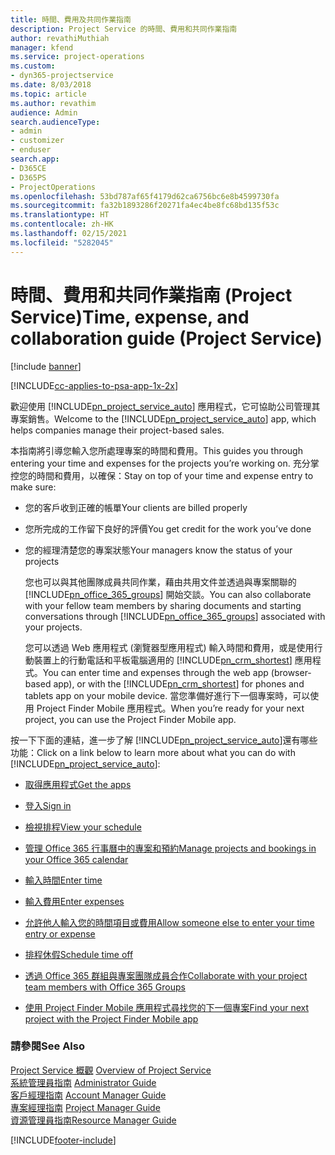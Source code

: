 ```yaml
---
title: 時間、費用及共同作業指南
description: Project Service 的時間、費用和共同作業指南
author: revathiMuthiah
manager: kfend
ms.service: project-operations
ms.custom:
- dyn365-projectservice
ms.date: 8/03/2018
ms.topic: article
ms.author: revathim
audience: Admin
search.audienceType:
- admin
- customizer
- enduser
search.app:
- D365CE
- D365PS
- ProjectOperations
ms.openlocfilehash: 53bd787af65f4179d62ca6756bc6e8b4599730fa
ms.sourcegitcommit: fa32b1893286f20271fa4ec4be8fc68bd135f53c
ms.translationtype: HT
ms.contentlocale: zh-HK
ms.lasthandoff: 02/15/2021
ms.locfileid: "5282045"
---
```

# <a name="time-expense-and-collaboration-guide-project-service"></a><span data-ttu-id="3b4db-103">時間、費用和共同作業指南 (Project Service)</span><span class="sxs-lookup"><span data-stu-id="3b4db-103">Time, expense, and collaboration guide (Project Service)</span></span>

[!include [banner](../includes/psa-now-project-operations.md)]

[!INCLUDE[cc-applies-to-psa-app-1x-2x](../includes/cc-applies-to-psa-app-1x-2x.md)]

<span data-ttu-id="3b4db-104">歡迎使用 [!INCLUDE[pn_project_service_auto](../includes/pn-project-service-auto.md)] 應用程式，它可協助公司管理其專案銷售。</span><span class="sxs-lookup"><span data-stu-id="3b4db-104">Welcome to the [!INCLUDE[pn_project_service_auto](../includes/pn-project-service-auto.md)] app, which helps companies manage their project-based sales.</span></span> 
  
 <span data-ttu-id="3b4db-105">本指南將引導您輸入您所處理專案的時間和費用。</span><span class="sxs-lookup"><span data-stu-id="3b4db-105">This guides you through entering your time and expenses for the projects you’re working on.</span></span> <span data-ttu-id="3b4db-106">充分掌控您的時間和費用，以確保：</span><span class="sxs-lookup"><span data-stu-id="3b4db-106">Stay on top of your time and expense entry to make sure:</span></span>  
  
- <span data-ttu-id="3b4db-107">您的客戶收到正確的帳單</span><span class="sxs-lookup"><span data-stu-id="3b4db-107">Your clients are billed properly</span></span>  
  
- <span data-ttu-id="3b4db-108">您所完成的工作留下良好的評價</span><span class="sxs-lookup"><span data-stu-id="3b4db-108">You get credit for the work you’ve done</span></span>  
  
- <span data-ttu-id="3b4db-109">您的經理清楚您的專案狀態</span><span class="sxs-lookup"><span data-stu-id="3b4db-109">Your managers know the status of your projects</span></span>  
  
  <span data-ttu-id="3b4db-110">您也可以與其他團隊成員共同作業，藉由共用文件並透過與專案關聯的 [!INCLUDE[pn_office_365_groups](../includes/pn-office-365-groups.md)] 開始交談。</span><span class="sxs-lookup"><span data-stu-id="3b4db-110">You can also collaborate with your fellow team members by sharing documents and starting conversations through [!INCLUDE[pn_office_365_groups](../includes/pn-office-365-groups.md)] associated with your projects.</span></span>  
  
  <span data-ttu-id="3b4db-111">您可以透過 Web 應用程式 (瀏覽器型應用程式) 輸入時間和費用，或是使用行動裝置上的行動電話和平板電腦適用的 [!INCLUDE[pn_crm_shortest](../includes/pn-crm-shortest.md)] 應用程式。</span><span class="sxs-lookup"><span data-stu-id="3b4db-111">You can enter time and expenses through the web app (browser-based app), or with the [!INCLUDE[pn_crm_shortest](../includes/pn-crm-shortest.md)] for phones and tablets app on your mobile device.</span></span> <span data-ttu-id="3b4db-112">當您準備好進行下一個專案時，可以使用 Project Finder Mobile 應用程式。</span><span class="sxs-lookup"><span data-stu-id="3b4db-112">When you’re ready for your next project, you can use the Project Finder Mobile app.</span></span>  
  
<span data-ttu-id="3b4db-113">按一下下面的連結，進一步了解 [!INCLUDE[pn_project_service_auto](../includes/pn-project-service-auto.md)]還有哪些功能：</span><span class="sxs-lookup"><span data-stu-id="3b4db-113">Click on a link below to learn more about what you can do with [!INCLUDE[pn_project_service_auto](../includes/pn-project-service-auto.md)]:</span></span>  
  
-   [<span data-ttu-id="3b4db-114">取得應用程式</span><span class="sxs-lookup"><span data-stu-id="3b4db-114">Get the apps</span></span>](../psa/get-apps.md)  
  
-   [<span data-ttu-id="3b4db-115">登入</span><span class="sxs-lookup"><span data-stu-id="3b4db-115">Sign in</span></span>](../psa/sign-in.md)  
  
-   [<span data-ttu-id="3b4db-116">檢視排程</span><span class="sxs-lookup"><span data-stu-id="3b4db-116">View your schedule</span></span>](../psa/view-schedule.md)  
  
-   [<span data-ttu-id="3b4db-117">管理 Office 365 行事曆中的專案和預約</span><span class="sxs-lookup"><span data-stu-id="3b4db-117">Manage projects and bookings in your Office 365 calendar</span></span>](../psa/manage-project-bookings-office-365-calendar.md)  
  
-   [<span data-ttu-id="3b4db-118">輸入時間</span><span class="sxs-lookup"><span data-stu-id="3b4db-118">Enter time</span></span>](../psa/enter-time.md)  
  
-   [<span data-ttu-id="3b4db-119">輸入費用</span><span class="sxs-lookup"><span data-stu-id="3b4db-119">Enter expenses</span></span>](../psa/enter-expenses.md)  
  
-   [<span data-ttu-id="3b4db-120">允許他人輸入您的時間項目或費用</span><span class="sxs-lookup"><span data-stu-id="3b4db-120">Allow someone else to enter your time entry or expense</span></span>](../psa/allow-someone-else-enter-time-entry-expense.md)  
  
-   [<span data-ttu-id="3b4db-121">排程休假</span><span class="sxs-lookup"><span data-stu-id="3b4db-121">Schedule time off</span></span>](../psa/schedule-time-off.md)  
  
-   [<span data-ttu-id="3b4db-122">透過 Office 365 群組與專案團隊成員合作</span><span class="sxs-lookup"><span data-stu-id="3b4db-122">Collaborate with your project team members with Office 365 Groups</span></span>](../psa/collaborate-project-team-members-office-365-groups.md)  
  
-   [<span data-ttu-id="3b4db-123">使用 Project Finder Mobile 應用程式尋找您的下一個專案</span><span class="sxs-lookup"><span data-stu-id="3b4db-123">Find your next project with the Project Finder Mobile app</span></span>](../psa/find-next-project-finder-mobile-app.md)  
  
### <a name="see-also"></a><span data-ttu-id="3b4db-124">請參閱</span><span class="sxs-lookup"><span data-stu-id="3b4db-124">See Also</span></span>  
 <span data-ttu-id="3b4db-125">[Project Service 概觀](../psa/overview.md) </span><span class="sxs-lookup"><span data-stu-id="3b4db-125">[Overview of Project Service](../psa/overview.md) </span></span>  
 <span data-ttu-id="3b4db-126">[系統管理員指南](../psa/admin-guide.md) </span><span class="sxs-lookup"><span data-stu-id="3b4db-126">[Administrator Guide](../psa/admin-guide.md) </span></span>  
 <span data-ttu-id="3b4db-127">[客戶經理指南](../psa/account-manager-guide.md) </span><span class="sxs-lookup"><span data-stu-id="3b4db-127">[Account Manager Guide](../psa/account-manager-guide.md) </span></span>  
 <span data-ttu-id="3b4db-128">[專案經理指南](../psa/project-manager-guide.md) </span><span class="sxs-lookup"><span data-stu-id="3b4db-128">[Project Manager Guide](../psa/project-manager-guide.md) </span></span>  
 [<span data-ttu-id="3b4db-129">資源管理員指南</span><span class="sxs-lookup"><span data-stu-id="3b4db-129">Resource Manager Guide</span></span>](../psa/resource-manager-guide.md)   


[!INCLUDE[footer-include](../includes/footer-banner.md)]